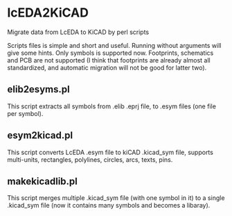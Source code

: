 # lcEDA2KiCAD
Migrate data from LcEDA to KiCAD by perl scripts

Scripts files is simple and short and useful. 
Running without arguments will give some hints.
Only symbols is supported now. Footprints, schematics and PCB are not supported (I think that footprints are already almost all standardized, and automatic migration will not be good for latter two). 

## elib2esyms.pl
This script extracts all symbols from .elib .eprj file, to .esym files (one file per symbol).

## esym2kicad.pl
This script converts LcEDA .esym file to kiCAD .kicad_sym file, supports multi-units, rectangles, polylines, circles, arcs, texts, pins.

## makekicadlib.pl
This script merges multiple .kicad_sym file (with one symbol in it) to a single .kicad_sym file (now it contains many symbols and becomes a libaray).


